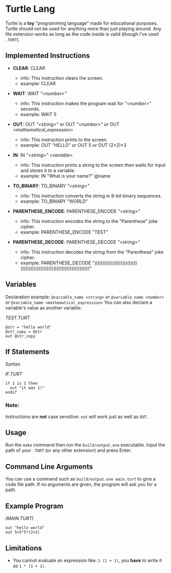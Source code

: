 # Turtle Lang

Turtle is a **toy** "programming language" made for educational purposes. Turtle should not be used for anything more than just playing around. Any file extension works as long as the code inside is valid (though I've used `.TURT`).

## Implemented Instructions
* **CLEAR**: CLEAR
  * info: This instruction clears the screen.
  * example: CLEAR

* **WAIT**: WAIT _"\<number>"_
  * info: This instruction makes the program wait for _"\<number>"_ seconds.
  * example: WAIT 5

* **OUT**: OUT _"\<string>"_ *or* OUT  _"\<number>"_ *or* OUT _<mathematical_expression>_
  * info: This instruction prints to the screen.
  * example: OUT "HELLO" *or* OUT 5 *or* OUT (2+2)*3

* **IN**: IN _"\<string>"_ _\<variable>_
  * info: This instruction prints a string to the screen then waits for input and stores it to a variable.
  * example: IN "What is your name?" @name

* **TO_BINARY**: TO_BINARY _"\<string>"_
  * info: This instruction converts the string in 8-bit binary sequences.
  * example: TO_BINARY "WORLD"

* **PARENTHESE_ENCODE**: PARENTHESE_ENCODE _"\<string>"_
  * info: This instruction encodes the string to the "Parenthese" joke cipher.
  * example: PARENTHESE_ENCODE "TEST"

* **PARENTHESE_DECODE**: PARENTHESE_DECODE _"\<string>"_
  * info: This instruction decodes the string from the "Parenthese" joke cipher.
  * example: PARENTHESE_DECODE "))))))))))))))))))))()))))()))))))))))))))))))())))))))))))))))))))("

## Variables
Declaration example: `@variable_name <string>` *or* `@variable_name <number>` *or* `@variable_name <mathematical_expression>`
You can also declare a variable's value as another variable:

*TEST.TURT*
```
@str = "hello world"
@str_copy = @str
out @str_copy
```

## If Statements
Syntax:

*IF.TURT*
```
if 1 is 1 then
  out "it was 1!"
endif
```

### Note: 
Instructions are **not** case sensitive: `out` will work just as well as `OUT`.

## Usage
Run the `make` command then run the `build/output.exe` executable. Input the path of your `.TURT` (or any other extension) and press Enter.

## Command Line Arguments
You can use a command such as `build/output.exe main.turt` to give a code file path. If no arguments are given, the program will ask you for a path.

## Example Program
*(MAIN.TURT)*
```
out "hello world"
out 5+5^5*(2+2)
```

## Limitations
* You cannot evaluate an expression like: `1 (1 + 1)`, you **have** to write it as `1 * (1 + 1)`.